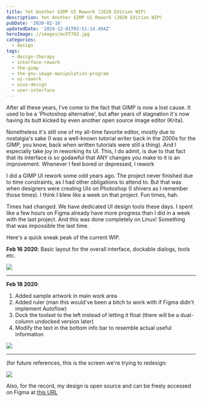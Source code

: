 ```yaml
---
title: Yet Another GIMP UI Rework (2020 Edition WIP)
description: Yet Another GIMP UI Rework (2020 Edition WIP)
pubDate: '2020-02-16'
updatedDate: '2024-12-01T03:51:14.494Z'
heroImage: //images/mcOT7O2.jpg
categories:
  - design
tags:
  - design-therapy
  - interface-rework
  - the-gimp
  - the-gnu-image-manipulation-program
  - ui-rework
  - uiux-design
  - user-interface
---
```


After all these years, I've come to the fact that GIMP is now a lost cause. It used to be a 'Photoshop alternative', but after years of stagnation it's now having its butt kicked by even another open source image editor (Krita).

Nonetheless it's still one of my all-time favorite editor, mostly due to nostalgia's sake (I was a well-known tutorial writer back in the 2000s for the GIMP, you know, back when written tutorials were still a thing). And I especially take joy in reworking its UI. This, I do admit, is due to that fact that its interface is so godawful that ANY changes you make to it is an improvement. Whenever I feel bored or depressed, I rework

I did a GIMP UI rework some odd years ago. The project never finished due to time constraints, as I had other obligations to attend to. But that was when designers were creating UIs on Photoshop (I shivers as I remember those times). I think I blew like a week on that project. Fun times, hah.

Times had changed. We have dedicated UI design tools these days. I spent like a few hours on Figma already have more progress than I did in a week with the last project. And this was done completely on Linux! Something that was impossible the last time.

Here's a quick sneak peak of the current WIP.

<!--more-->

**Feb 16 2020**: Basic layout for the overall interface, dockable dialogs, tools etc.

[![](/blog/images/mcOT7O2.jpg)](https://i.imgur.com/mcOT7O2.jpg)

* * *

**Feb 18 2020**:

1. Added sample artwork in main work area
2. Added ruler (man this would've been a bitch to work with if Figma didn't implement Autoflow)
3. Dock the toolset to the left instead of letting it float (there will be a dual-column undocked version later)
4. Modify the text in the bottom info bar to resemble actual useful information

[![](/images/k0C1C9m.jpg)](https://i.imgur.com/k0C1C9m.jpg)

* * *

(for future references, this is the screen we're trying to redesign:

[![](/images/NvZppx8.png)](https://i.imgur.com/NvZppx8.png)

Also, for the record, my design is open source and can be freely accessed on Figma at [this URL](https://www.figma.com/file/hWyVbX2yGHzpkO3R25Hpug/NeoGIMP?node-id=88%3A1082)
